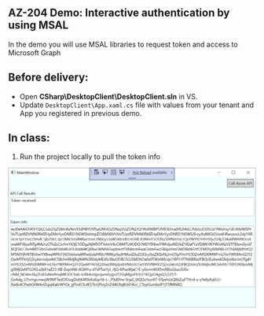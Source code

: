 ## AZ-204 Demo: Interactive authentication by using MSAL

In the demo you will use MSAL libraries to request token and access to Microsoft Graph

## Before delivery:

- Open **CSharp\DesktopClient\DesktopClient.sln** in VS.
- Update `DesktopClient\App.xaml.cs` file with values from your tenant and App you registered in previous demo.


## In class:

1. Run the project locally to pull the token info

![TokenMSAL](CSharp/DesktopClient/screeen.png)

